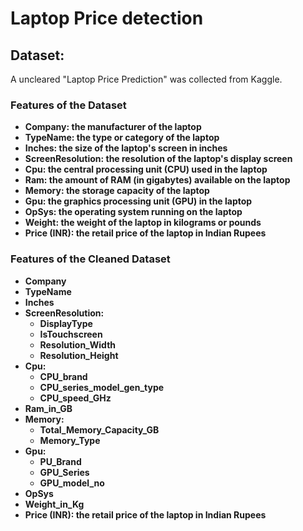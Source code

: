 # Laptop Price detection 

## Dataset: 
A uncleared "Laptop Price Prediction" was collected from Kaggle.

### Features of the Dataset
- **Company: the manufacturer of the laptop**
- **TypeName: the type or category of the laptop**
- **Inches: the size of the laptop's screen in inches**
- **ScreenResolution: the resolution of the laptop's display screen**
- **Cpu: the central processing unit (CPU) used in the laptop**
- **Ram: the amount of RAM (in gigabytes) available on the laptop**
- **Memory: the storage capacity of the laptop**
- **Gpu: the graphics processing unit (GPU) in the laptop**
- **OpSys: the operating system running on the laptop**
- **Weight: the weight of the laptop in kilograms or pounds**
- **Price (INR): the retail price of the laptop in Indian Rupees**

### Features of the Cleaned Dataset
- **Company**
- **TypeName**
- **Inches**
- **ScreenResolution:**
    - **DisplayType**
    - **IsTouchscreen**
    - **Resolution_Width** 
    - **Resolution_Height**
- **Cpu:**
    - **CPU_brand**
    - **CPU_series_model_gen_type**
    - **CPU_speed_GHz**
- **Ram_in_GB**
- **Memory:**
    - **Total_Memory_Capacity_GB**
    - **Memory_Type**
- **Gpu:**
    - **PU_Brand**
    - **GPU_Series** 
    - **GPU_model_no**
- **OpSys**
- **Weight_in_Kg**
- **Price (INR): the retail price of the laptop in Indian Rupees**

